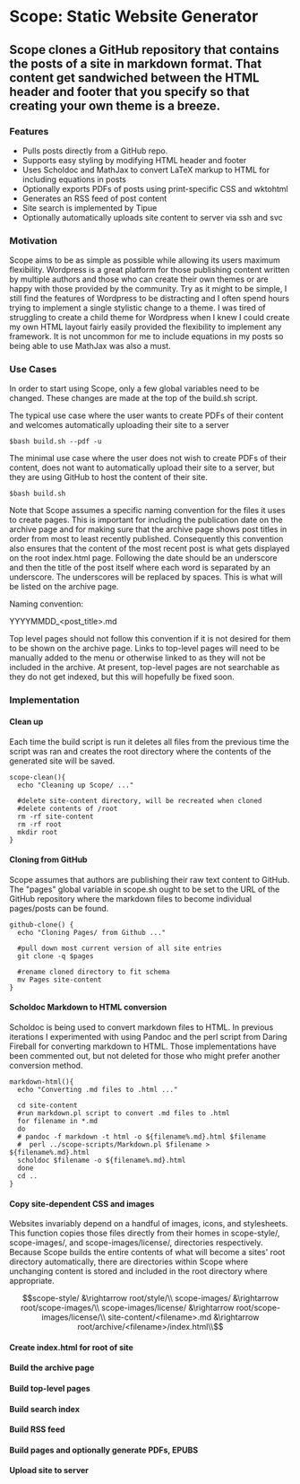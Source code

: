 # Scope: Static Website Generator

## Scope clones a GitHub repository that contains the posts of a site in markdown format. That content get sandwiched between the HTML header and footer that you specify so that creating your own theme is a breeze.

### Features
- Pulls posts directly from a GitHub repo.
- Supports easy styling by modifying HTML header and footer
- Uses Scholdoc and MathJax to convert LaTeX markup to HTML for including equations in posts
- Optionally exports PDFs of posts using print-specific CSS and wktohtml
- Generates an RSS feed of post content
- Site search is implemented by Tipue
- Optionally automatically uploads site content to server via ssh and svc

### Motivation

Scope aims to be as simple as possible while allowing its users maximum flexibility.  Wordpress is a great platform for those publishing content written by multiple authors and those who can create their own themes or are happy with those provided by the community.  Try as it might to be simple, I still find the features of Wordpress to be distracting and I often spend hours trying to implement a single stylistic change to a theme. I was tired of struggling to create a child theme for Wordpress when I knew I could create my own HTML layout fairly easily provided the flexibility to implement any framework.  It is not uncommon for me to include equations in my posts so being able to use MathJax was also a must.

### Use Cases

In order to start using Scope, only a few global variables need to be changed.  These changes are made at the top of the build.sh script.

The typical use case where the user wants to create PDFs of their content and welcomes automatically uploading their site to a server
```
$bash build.sh --pdf -u
```
The minimal use case where the user does not wish to create PDFs of their content, does not want to automatically upload their site to a server, but they are using GitHub to host the content of their site.
```
$bash build.sh
```
Note that Scope assumes a specific naming convention for the files it uses to create pages.  This is important for including the publication date on the archive page and for making sure that the archive page shows post titles in order from most to least recently published.  Consequently this convention also ensures that the content of the most recent post is what gets displayed on the root index.html page. Following the date should be an underscore and then the title of the post itself where each word is separated by an underscore.  The underscores will be replaced by spaces.  This is what will be listed on the archive page.

Naming convention:

YYYYMMDD_<post_title>.md

Top level pages should not follow this convention if it is not desired for them to be shown on the archive page. Links to top-level pages will need to be manually added to the menu or otherwise linked to as they will not be included in the archive.  At present, top-level pages are not searchable as they do not get indexed, but this will hopefully be fixed soon.

### Implementation


#### Clean up

Each time the build script is run it deletes all files from the previous time the script was ran and creates the root directory where the contents of the generated site will be saved.  

```
scope-clean(){
  echo "Cleaning up Scope/ ..."

  #delete site-content directory, will be recreated when cloned
  #delete contents of /root
  rm -rf site-content
  rm -rf root
  mkdir root
}
```


#### Cloning from GitHub

Scope assumes that authors are publishing their raw text content to GitHub. The "pages" global variable in scope.sh ought to be set to the URL of the GitHub repository where the markdown files to become individual pages/posts can be found.

```
github-clone() {
  echo "Cloning Pages/ from Github ..."

  #pull down most current version of all site entries
  git clone -q $pages

  #rename cloned directory to fit schema
  mv Pages site-content
}
```

#### Scholdoc Markdown to HTML conversion

Scholdoc is being used to convert markdown files to HTML.  In previous iterations I experimented with using Pandoc and the perl script from Daring Fireball for converting markdown to HTML. Those implementations have been commented out, but not deleted for those who might prefer another conversion method.

```
markdown-html(){
  echo "Converting .md files to .html ..."

  cd site-content
  #run markdown.pl script to convert .md files to .html
  for filename in *.md
  do
  # pandoc -f markdown -t html -o ${filename%.md}.html $filename
  #  perl ../scope-scripts/Markdown.pl $filename > ${filename%.md}.html
  scholdoc $filename -o ${filename%.md}.html
  done
  cd ..
}
```


#### Copy site-dependent CSS and images

Websites invariably depend on a handful of images, icons, and stylesheets. This function copies those files directly from their homes in scope-style/, scope-images/, and scope-images/license/, directories respectively. Because Scope builds the entire contents of what will become a sites' root directory automatically, there are directories within Scope where unchanging content is stored and included in the root directory where appropriate.

```math
scope-style/ &\rightarrow root/style/\\
scope-images/ &\rightarrow root/scope-images/\\
scope-images/license/ &\rightarrow root/scope-images/license/\\
site-content/<filename>.md &\rightarrow root/archive/<filename>/index.html\\
```

#### Create index.html for root of site


#### Build the archive page


#### Build top-level pages


#### Build search index


#### Build RSS feed


#### Build pages and optionally generate PDFs, EPUBS


#### Upload site to server
